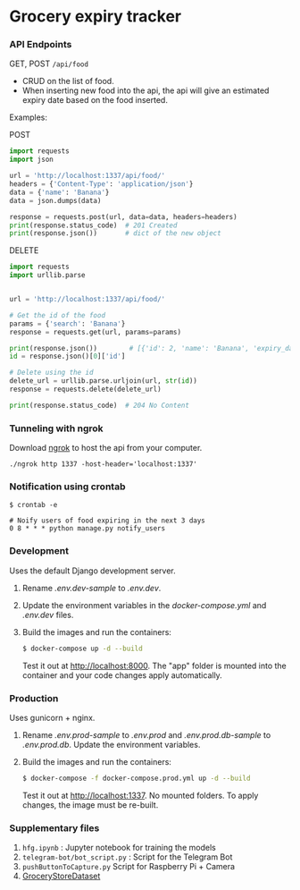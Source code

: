 # Grocery expiry tracker

### API Endpoints
GET, POST `/api/food`
- CRUD on the list of food.
- When inserting new food into the api, the api will give an estimated expiry date based on the food inserted. 

Examples:

POST
```python
import requests
import json

url = 'http://localhost:1337/api/food/'
headers = {'Content-Type': 'application/json'}
data = {'name': 'Banana'}
data = json.dumps(data)

response = requests.post(url, data=data, headers=headers)
print(response.status_code)  # 201 Created
print(response.json())       # dict of the new object    

```

DELETE
```python
import requests
import urllib.parse


url = 'http://localhost:1337/api/food/'

# Get the id of the food
params = {'search': 'Banana'}
response = requests.get(url, params=params)

print(response.json())        # [{'id': 2, 'name': 'Banana', 'expiry_date': '2020-03-25', 'image': None}, {'id': 4, 'name': 'Banana', 'expiry_date': '2020-03-25', 'image': None}]
id = response.json()[0]['id']

# Delete using the id
delete_url = urllib.parse.urljoin(url, str(id))
response = requests.delete(delete_url)

print(response.status_code)  # 204 No Content
```


### Tunneling with ngrok
Download [ngrok](https://ngrok.com) to host the api from your computer.
```shell script
./ngrok http 1337 -host-header='localhost:1337'
```

### Notification using crontab
```shell script
$ crontab -e

# Noify users of food expiring in the next 3 days
0 8 * * * python manage.py notify_users
```


### Development

Uses the default Django development server.

1. Rename *.env.dev-sample* to *.env.dev*.
1. Update the environment variables in the *docker-compose.yml* and *.env.dev* files.
1. Build the images and run the containers:

    ```sh
    $ docker-compose up -d --build
    ```

    Test it out at [http://localhost:8000](http://localhost:8000). The "app" folder is mounted into the container and your code changes apply automatically.

### Production

Uses gunicorn + nginx.

1. Rename *.env.prod-sample* to *.env.prod* and *.env.prod.db-sample* to *.env.prod.db*. Update the environment variables.
1. Build the images and run the containers:

    ```sh
    $ docker-compose -f docker-compose.prod.yml up -d --build
    ```

    Test it out at [http://localhost:1337](http://localhost:1337). No mounted folders. To apply changes, the image must be re-built.


### Supplementary files
1. `hfg.ipynb` : Jupyter notebook for training the models
1. `telegram-bot/bot_script.py` : Script for the Telegram Bot 
1. `pushButtonToCapture.py` Script for Raspberry Pi + Camera
1.  [GroceryStoreDataset](https://github.com/marcusklasson/GroceryStoreDataset/tree/master/dataset/train)
